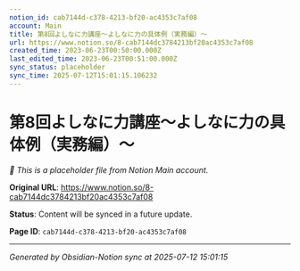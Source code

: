 ```yaml
---
notion_id: cab7144d-c378-4213-bf20-ac4353c7af08
account: Main
title: 第8回よしなに力講座〜よしなに力の具体例（実務編）〜
url: https://www.notion.so/8-cab7144dc3784213bf20ac4353c7af08
created_time: 2023-06-23T00:50:00.000Z
last_edited_time: 2023-06-23T00:51:00.000Z
sync_status: placeholder
sync_time: 2025-07-12T15:01:15.106232
---
```


# 第8回よしなに力講座〜よしなに力の具体例（実務編）〜

*🔄 This is a placeholder file from Notion Main account.*

**Original URL**: https://www.notion.so/8-cab7144dc3784213bf20ac4353c7af08

**Status**: Content will be synced in a future update.

**Page ID**: `cab7144d-c378-4213-bf20-ac4353c7af08`

---

*Generated by Obsidian-Notion sync at 2025-07-12 15:01:15*
